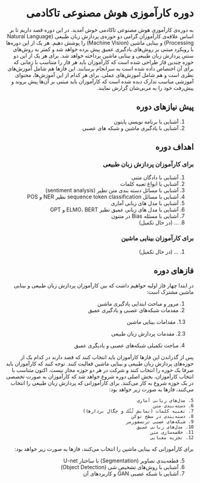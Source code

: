 <div dir="rtl" align='right'>

# دوره کارآموزی هوش مصنوعی تاکادمی

به دوره‌ی کارآموزی هوش مصنوعی تاکادمی خوش آمدید. در این دوره قصد داریم تا بر اساس علاقه‌ی کارآموزان گرامی دو حوزه‌ی پردازش زبان طبیعی (Natural Language Processing) و بینایی ماشین (Machine Vision) را پوشش دهیم. هر یک از این دوره‌ها با رویکرد مبتنی بر روش‌های یادگیری عمیق پیش برده خواهد شد و کمتر به روش‌های سنتیِ پردازش زبان طبیعی و بینایی ماشین پرداخته خواهد شد. 
برای هر یک از این دو حوزه چندین فاز طراحی شده است که کارآموزان باید هر فاز را متناسب با زمانی که برای آن اختصاص داده شده است به سرانجام برسانند. این فازها هم شامل آموزش‌های نظری است و هم شامل آموزش‌های عملی. برای هر کدام از این آموزش‌ها، محتوای آموزشی مناسب تدارک دیده شده است که کارآموزان باید مبتنی بر آن‌ها پیش بروند و پیش‌رفت خود را به مربی‌شان گزارش نمایند.

  ## پیش نیازهای دوره
  1. آشنایی با برنامه نویسی پایتون
  2. آشنایی با یادگیری ماشین و شبکه های عصبی

  ## اهداف دوره

### برای کارآموزان پردازش زبان طبیعی

1. آشنایی با دادگان متنی
2. آشنایی با انواع تعبیه کلمات
3. آشنایی با مسائل دسته بندی متن نظیر (sentiment analysis)
4. آشنایی با مسائل sequence token classification نظیر NER و POS
5. آشنایی با مدل های زبانی آماری
6. آشنایی با مدل های زبانی عمیق نظیر ELMO، BERT و GPT
7. آشنایی با مسئله Bias در متنون
8. ... (در حال تکمیل)

### برای کارآموزان بینایی ماشین
1. ... (در حال تکمیل)

  ##  فازهای دوره

  در ابتدا چهار فاز اولیه خواهیم داشت که بین کارآموزان پردازش زبان طبیعی و بینایی ماشین مشترک است:
  1. مرور و مباحث ابتدایی یادگیری ماشین
  2. مقدمات شبکه‌های عصبی و یادگیری عمیق

 &nbsp;  &emsp;1.3. مقدامات بینایی ماشین

 &nbsp;&emsp;  2.3. مقدمات پردازش زبان طبیعی

  4. مباحث تکمیلی شبکه‌های عصبی و یادیگری عمیق

پس از گذراندن این فازها کارآموزان باید انتخاب کنند که قصد دارند در کدام یک از حوزه‌های پردازش زبان طبیعی و بینایی ماشین فعالیت کنند. توجه کنید که کارآموزان باید صرفا یک حوزه را انتخاب کنند و شرکت در هر دو حوزه مجاز نیست.
اکنون متناسب با انتخاب کارآموزان، بخش اصلی دوره شروع خواهد شد که کارآموزان به صورت تخصصی در یک حوزه شروع به کار می‌کنند. برای کارآموزانی که پردازش زبان طبیعی را انتخاب می‌کنند، فازها به صورت زیر خواهد بود:

    5. مدل‌های زبانی آماری
    6. دسته‌بندی متن
    7. تعبیه کلمات (نمایش تُنُک و چگال بردارها)
    8. دسته‌بندی در سطح توکن
    9. شبکه‌های عصبی ترنسفورمر
    10. مدل‌های زبانی عمیق
    11. خلاصه‌سازی متن
    12. تجزیه معنایی

برای کارآموزانی که بینایی ماشین را انتخاب می‌کنند، فازها به صورت زیر خواهد بود:

  5. قطعه‌بندی تصاویر (Segmentation) با ساختار U-net
  6. آشنایی با روش‌های تشخیص شی (Object Detection)
  7. آشنایی با شبکه عصبی GAN و کاربردهای آن
